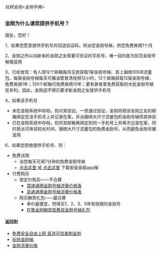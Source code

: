 ###### 玩转金刚>金刚字典>
### 金刚为什么请您提供手机号？
朋友，您好！

1、如果您愿意提供手机号并回送验证码，将派您金刚号梯，供您免费爽用1个月

2、金刚之所以向新来的金刚之友索要可验证的手机号，唯一目的是为防范金刚号梯被滥用

3、已经发现：有人用12个邮箱每月无尝获取1架金刚号梯、其上捆绑30GB流量包、每架金刚号梯每天可播油管普清视频12小时，12个邮箱获取12架金刚号梯，免费爽用1年；120个邮箱可免费爽用10年；更有甚者拿免费获取的大批金刚号梯在牟利。因此，金刚迫不得已要求新金刚之友提供手机号

4、如果该手机号
  - 未在金刚系统中存档，则对其验证。一但通过验证，金刚将把该金刚之友的邮箱绑定在该手机号上并记录在案，并派捆绑大尺寸流量包的金刚号梯供其体验
  - 已在金刚系统中存档，则将其邮箱再绑定到同一手机号上并再次记录在案，同时拒派可体验较长时间、捆绑大尺寸流量包的免费金刚号，从而避免金刚号被滥用

6、如果您拒绝提供手机号、则：
- 免费试用
  - 派您每天可用7分钟的免费金刚号梯
  - [点击这里 ](https://gitlab.com/kk404/web/-/blob/master/%E5%BE%80%E5%90%8E%E7%BF%BB.md)或[ 点击这里](https://bitbucket.org/h2505/web/src/master/%E5%BE%80%E5%90%8E%E7%BF%BB.md) 下载安装金刚app梯
- 付费购买
  - 按定价购买——不合算
    - [常速通用金刚号梯流量价格表](https://github.com/a2zitpro/web/blob/master/LadderFree/kkDictionary/Price/KKDTPriceOfKKID_SpeedLevel01.md)
    - [高速通用金刚号梯流量价格表](https://github.com/a2zitpro/web/blob/master/LadderFree/kkDictionary/Price/KKDTPriceOfKKID_SpeedLevel02.md)
  - 购买酬宾礼包——最合算
    - 单价最便宜，但得买1、2、3、5年有效期的金刚号
    - [在售金刚酬宾钜惠双金刚号梯礼包](https://github.com/a2zitpro/web/blob/master/LadderFree/kkDictionary/Price/KKDTPriceOfKKID_DoubleLadderGiftsPeck.md)

#### 返回到
- [免费安全自由上网 首选可信美制金刚](https://github.com/a2zitpro/web/blob/master/%E5%BE%80%E5%90%8E%E7%BF%BB.md)
- [玩转金刚梯](https://github.com/a2zitpro/web/blob/master/LadderFree/A.md)
- [金刚流量价格](https://github.com/a2zitpro/web/blob/master/LadderFree/kkDictionary/Price/KKDTPrice.md)
